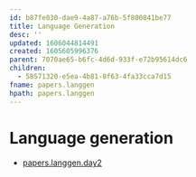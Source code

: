 ```yaml
---
id: b87fe030-dae9-4a87-a76b-5f800841be77
title: Language Generation
desc: ''
updated: 1606044814491
created: 1605605996376
parent: 7070ae65-b6fc-4d6d-933f-e72b95614dc6
children:
  - 58571320-e5ea-4b81-8f63-4fa33cca7d15
fname: papers.langgen
hpath: papers.langgen
---
```

# Language generation

- [papers.langgen.day2](58571320-e5ea-4b81-8f63-4fa33cca7d15)

